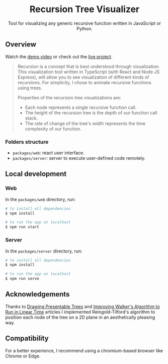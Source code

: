 <h1 align="center">Recursion Tree Visualizer</h1>

<p align="center">Tool for visualizing any generic recursive function written in JavaScript or Python.</p>

## Overview

Watch the [demo video](https://youtu.be/1f-KeeN8AHs) or check out the [live project](https://recursion.now.sh).

> Recursion is a concept that is best understood through visualization. This visualization tool written in TypeScript (with React and Node JS Express), will allow you to see visualization of different kinds of recursions. For simplicity, I chose to animate recursive functions using trees.
>
> Properties of the recursion tree visualizations are:
>
> - Each node represents a single recursive function call.
> - The height of the recursion tree is the depth of our function call stack.
> - The rate of change of the tree's width represents the time complexity of our function.

### Folders structure

- `packages/web`: react user interface.
- `packages/server`: server to execute user-defined code remotely.
<!-- - `packages/common`: shared code between web and lambda -->

## Local development

### Web

In the `packages/web` directory, run:

```bash
# to install all dependencies
$ npm install

# to run the app on localhost
$ npm run start
```

### Server

In the `packages/server` directory, run:

```bash
# to install all dependencies
$ npm install

# to run the app on localhost
$ npm run serve
```

## Acknowledgements

Thanks to [Drawing Presentable Trees](https://llimllib.github.io/pymag-trees/#foot5) and [Improving Walker's Algorithm to Run in Linear Time](http://dirk.jivas.de/papers/buchheim02improving.pdf) articles I implemented Reingold-Tilford's algorithm to position each node of the tree on a 2D plane in an aesthetically pleasing way.

## Compatibility

For a better experience, I recommend using a chromium-based browser like Chrome or Edge.
